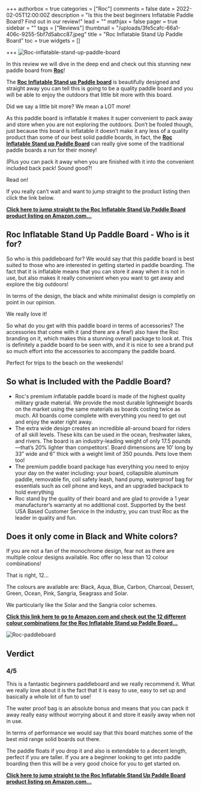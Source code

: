 +++
authorbox = true
categories = ["Roc"]
comments = false
date = 2022-02-05T12:00:00Z
description = "Is this the best beginners Inflatable Paddle Board? Find out in our review!"
lead = ""
mathjax = false
pager = true
sidebar = ""
tags = ["Reviews"]
thumbnail = "/uploads/3fe5cafc-66a1-406c-9255-5bf7d5abcc87.jpeg"
title = "Roc Inflatable Stand Up Paddle Board"
toc = true
widgets = []

+++
![Roc-inflatable-stand-up-paddle-board](/uploads/698a6519-ba66-47a9-bcc3-33bb8249b543.jpeg "Roc-inflatable-stand-up-paddle-board")

In this review we will dive in the deep end and check out this stunning new paddle board from [**Roc**](#)!

The [**Roc Inflatable Stand up Paddle board**](https://www.amazon.com/Roc-Inflatable-Accessories-Backpack-Waterproof/dp/B079FYRYDK?keywords=Roc%2BInflatable%2BStand%2BUp%2BPaddle%2BBoard&qid=1644089367&sr=8-5&th=1&linkCode=ll1&tag=paddleboardmaster-20&linkId=f7f61e25142da9b28601e4f29d4ae097&language=en_US&ref_=as_li_ss_tl) is beautifully designed and straight away you can tell this is going to be a quality paddle board and you will be able to enjoy the outdoors that little bit more with this board.

Did we say a little bit more? We mean a LOT more!

As this paddle board is inflatable it makes it super convenient to pack away and store when you are not exploring the outdoors.  Don’t be fooled though, just because this board is inflatable it doesn’t make it any less of a quality product than some of our best solid paddle boards, in fact, the [**Roc Inflatable Stand up Paddle Board**](https://www.amazon.com/Roc-Inflatable-Accessories-Backpack-Waterproof/dp/B079FYRYDK?keywords=Roc%2BInflatable%2BStand%2BUp%2BPaddle%2BBoard&qid=1644089367&sr=8-5&th=1&linkCode=ll1&tag=paddleboardmaster-20&linkId=f7f61e25142da9b28601e4f29d4ae097&language=en_US&ref_=as_li_ss_tl) can really give some of the traditional paddle boards a run for their money!

(Plus you can pack it away when you are finished with it into the convenient included back pack!  Sound good?!

Read on!

If you really can’t wait and want to jump straight to the product listing then click the link below.

[**Click here to jump straight to the Roc Inflatable Stand Up Paddle Board product listing on Amazon.com…**](https://www.amazon.com/Roc-Inflatable-Accessories-Backpack-Waterproof/dp/B079FYRYDK?keywords=Roc%2BInflatable%2BStand%2BUp%2BPaddle%2BBoard&qid=1644089367&sr=8-5&th=1&linkCode=ll1&tag=paddleboardmaster-20&linkId=f7f61e25142da9b28601e4f29d4ae097&language=en_US&ref_=as_li_ss_tl)

## Roc Inflatable Stand Up Paddle Board - Who is it for?

So who is this paddleboard for?  We would say that this paddle board is best suited to those who are interested in getting started in paddle boarding.  The fact that it is inflatable means that you can store it away when it is not in use, but also makes it really convenient when you want to get away and explore the big outdoors!

In terms of the design, the black and white minimalist design is completly on point in our opinion.

We really love it!

So what do you get with this paddle board in terms of accessories?  The accessories that come with it (and there are a few!) also have the Roc branding on it, which makes this a stunning overall package to look at.  This is definitely a paddle board to be seen with, and it is nice to see a brand put so much effort into the accessories to accompany the paddle board.  

Perfect for trips to the beach on the weekends!

## So what is Included with the Paddle Board?

* Roc's premium inflatable paddle board is made of the highest quality military grade material. We provide the most durable lightweight boards on the market using the same materials as boards costing twice as much. All boards come complete with everything you need to get out and enjoy the water right away.
* The extra wide design creates an incredible all-around board for riders of all skill levels. These kits can be used in the ocean, freshwater lakes, and rivers. The board is an industry-leading weight of only 17.5 pounds—that’s 20% lighter than competitors’. Board dimensions are 10’ long by 33” wide and 6” thick with a weight limit of 350 pounds. Pets love them too!
* The premium paddle board package has everything you need to enjoy your day on the water including: your board, collapsible aluminum paddle, removable fin, coil safety leash, hand pump, waterproof bag for essentials such as cell phone and keys, and an upgraded backpack to hold everything
* Roc stand by the quality of their board and are glad to provide a 1 year manufacturer’s warranty at no additional cost. Supported by the best USA Based Customer Service in the industry, you can trust Roc as the leader in quality and fun.

## Does it only come in Black and White colors?

If you are not a fan of the monochrome design, fear not as there are multiple colour designs available.  Roc offer no less than 12 colour combinations!  

That is right, 12…

The colours are available are: Black, Aqua, Blue, Carbon, Charcoal, Dessert, Green, Ocean, Pink, Sangria, Seagrass and Solar.

We particularly like the Solar and the Sangria color schemes.

[**Click this link here to go to Amazon.com and check out the 12 different colour combinations for the Roc Inflatable Stand up Paddle Board…**](https://www.amazon.com/Roc-Inflatable-Accessories-Backpack-Waterproof/dp/B079FYRYDK?keywords=Roc%2BInflatable%2BStand%2BUp%2BPaddle%2BBoard&qid=1644089367&sr=8-5&th=1&linkCode=ll1&tag=paddleboardmaster-20&linkId=f7f61e25142da9b28601e4f29d4ae097&language=en_US&ref_=as_li_ss_tl)

![Roc-paddleboard](/uploads/cb4f69bc-2c97-416e-ab9e-7df612183ee3.jpeg "Roc-paddleboard")

## Verdict

### 4/5

This is a fantastic beginners paddleboard and we really recommend it.  What we really love about it is the fact that it is easy to use, easy to set up and basically a whole lot of fun to use!

The water proof bag is an absolute bonus and means that you can pack it away really easy without worrying about it and store it easily away when not in use.

In terms of performance we would say that this board matches some of the best mid range solid boards out there.

The paddle floats if you drop it and also is extendable to a decent length, perfect if you are taller.  If you are a beginner looking to get into paddle boarding then this will be a very good choice for you to get started on.

[**Click here to jump straight to the Roc Inflatable Stand Up Paddle Board product listing on Amazon.com…**](https://www.amazon.com/Roc-Inflatable-Accessories-Backpack-Waterproof/dp/B079FYRYDK?keywords=Roc%2BInflatable%2BStand%2BUp%2BPaddle%2BBoard&qid=1644089367&sr=8-5&th=1&linkCode=ll1&tag=paddleboardmaster-20&linkId=f7f61e25142da9b28601e4f29d4ae097&language=en_US&ref_=as_li_ss_tl)